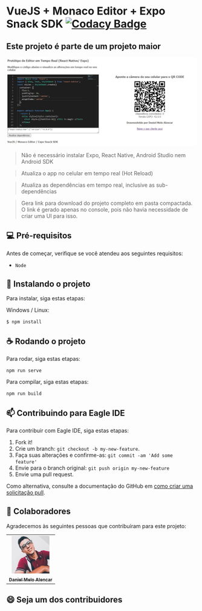 # VueJS + Monaco Editor + Expo Snack SDK [![Codacy Badge](https://app.codacy.com/project/badge/Grade/7472951707244794abf60c60a53433a8)](https://www.codacy.com/gh/danielmeloalencar/vue-monaco-expo-snack-sdk/dashboard?utm_source=github.com&amp;utm_medium=referral&amp;utm_content=danielmeloalencar/vue-monaco-expo-snack-sdk&amp;utm_campaign=Badge_Grade)

## Este projeto é parte de um projeto maior

<!---Esses são exemplos. Veja https://shields.io para outras pessoas ou para personalizar este conjunto de escudos. Você pode querer incluir dependências, status do projeto e informações de licença aqui--->

<img src="screenshot.jpg" alt="exemplo imagem">

> Não é necessário instalar Expo, React Native, Android Studio nem Android SDK

> Atualiza o app no celular em tempo real (Hot Reload)

> Atualiza as dependências em tempo real, inclusive as sub-dependências

> Gera link para download do projeto completo em pasta compactada. O link é gerado apenas no console, pois não havia necessidade de criar uma UI para isso.

## 💻 Pré-requisitos

Antes de começar, verifique se você atendeu aos seguintes requisitos:
<!---Estes são apenas requisitos de exemplo. Adicionar, duplicar ou remover conforme necessário--->
* `Node`


## 🚀 Instalando o projeto

Para instalar, siga estas etapas:

Windows / Linux:
```
$ npm install 
```


## ☕ Rodando o projeto

Para rodar, siga estas etapas:

```
npm run serve
```

Para compilar, siga estas etapas:

```
npm run build
```

## 📫 Contribuindo para Eagle IDE
<!---Se o seu README for longo ou se você tiver algum processo ou etapas específicas que deseja que os contribuidores sigam, considere a criação de um arquivo CONTRIBUTING.md separado--->
Para contribuir com Eagle IDE, siga estas etapas:

1. Fork it!
2. Crie um branch: `git checkout -b my-new-feature`.
3. Faça suas alterações e confirme-as: `git commit -am 'Add some feature'`
4. Envie para o branch original: `git push origin my-new-feature`
5. Envie uma pull request.

Como alternativa, consulte a documentação do GitHub em [como criar uma solicitação pull](https://help.github.com/en/github/collaborating-with-issues-and-pull-requests/creating-a-pull-request).

## 🤝 Colaboradores

Agradecemos às seguintes pessoas que contribuíram para este projeto:

<table>
  <tr>
      <td align="center">
      <a href="#">
        <img src="daniel-alencar.jpg" width="100px;" alt="Foto do Mark Zuckerberg"/><br>
        <sub>
          <b>Daniel Melo Alencar</b>
        </sub>
      </a>
    </td>
  </tr>
</table>


## 😄 Seja um dos contribuidores<br>


